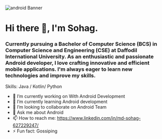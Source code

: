 ![android Banner](https://github.com/sohag221/sohag221/assets/110124971/6c21f941-45cd-45dc-9c8f-ac18a1574a99)
# Hi there 👋, I'm Sohag.
### Currently pursuing a Bachelor of Computer Science (BCS) in Computer Science and Engineering (CSE) at Daffodil International University. As an enthusiastic and passionate Android developer, I love crafting innovative and efficient mobile applications. I'm always eager to learn new technologies and improve my skills.
Skills: Java / Kotlin/ Python

- 🔭 I’m currently working on With Android Development 
- 🌱 I’m currently learning Android development 
- 👯 I’m looking to collaborate on Android Team 
- 💬 Ask me about Android 
- 📫 How to reach me: https://www.linkedin.com/in/md-sohag-627229247/ 
- ⚡ Fun fact: Gossiping 
